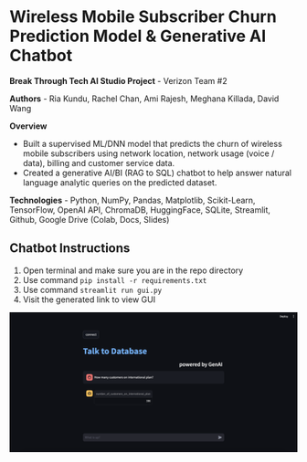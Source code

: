 # Wireless Mobile Subscriber Churn Prediction Model & Generative AI Chatbot

**Break Through Tech AI Studio Project** - Verizon Team #2

**Authors** - Ria Kundu, Rachel Chan, Ami Rajesh, Meghana Killada, David Wang

**Overview**
- Built a supervised ML/DNN model that predicts the churn of wireless mobile subscribers using network location, network usage (voice / data), billing and customer service data.
- Created a generative AI/BI (RAG to SQL) chatbot to help answer natural language analytic queries on the predicted dataset.

**Technologies** - Python, NumPy, Pandas, Matplotlib, Scikit-Learn, TensorFlow, OpenAI API, ChromaDB, HuggingFace, SQLite, Streamlit, Github, Google Drive (Colab, Docs, Slides)

## Chatbot Instructions

1. Open terminal and make sure you are in the repo directory
2. Use command `pip install -r requirements.txt`
3. Use command `streamlit run gui.py`
4. Visit the generated link to view GUI

![chatbot image](images/chatbot.png)


<!--

## Project Write-Up

### Project Purpose, Objectives, and Goals
- Introduce your project with more than just a brief summary. This section should provide a clear and comprehensive overview of the project's purpose, methods, and outcomes.
- Include the project's main objectives, and what you aimed to achieve. Explain the problem your project addresses and why it's important.

### Methodology
- Provide details on the methods and approaches you used, such as the data collection and preprocessing steps, the models and algorithms applied, and any relevant tools or libraries.

### Results and Key Findings
- Summarize your main results, including performance metrics like accuracy, F1 score, or AUC. Highlight any key insights or discoveries made during the project.

### Visualizations
- Include visual representations of your results, such as training/validation curves, confusion matrices, or example predictions. This helps convey the effectiveness and accuracy of your approach.

### Potential Next Steps
- Outline what could be done to improve or extend the project. This could include additional experiments, fine-tuning, or deployment plans. Discuss future directions or applications of your work.

### Acknowledgements
- List of team members, advisors, supporters; also libraries or third-party services used in the project.

-->
